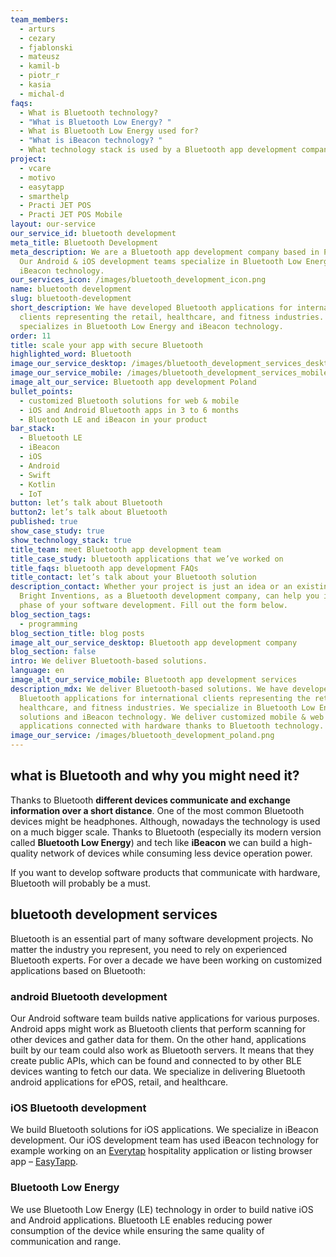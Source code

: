```yaml
---
team_members:
  - arturs
  - cezary
  - fjablonski
  - mateusz
  - kamil-b
  - piotr_r
  - kasia
  - michal-d
faqs:
  - What is Bluetooth technology?
  - "What is Bluetooth Low Energy? "
  - What is Bluetooth Low Energy used for?
  - "What is iBeacon technology? "
  - What technology stack is used by a Bluetooth app development company?
project:
  - vcare
  - motivo
  - easytapp
  - smarthelp
  - Practi JET POS
  - Practi JET POS Mobile
layout: our-service
our_service_id: bluetooth development
meta_title: Bluetooth Development
meta_description: We are a Bluetooth app development company based in Poland.
  Our Android & iOS development teams specialize in Bluetooth Low Energy and
  iBeacon technology.
our_services_icon: /images/bluetooth_development_icon.png
name: bluetooth development
slug: bluetooth-development
short_description: We have developed Bluetooth applications for international
  clients representing the retail, healthcare, and fitness industries. Our team
  specializes in Bluetooth Low Energy and iBeacon technology.
order: 11
title: scale your app with secure Bluetooth
highlighted_word: Bluetooth
image_our_service_desktop: /images/bluetooth_development_services_desktop_big.png
image_our_service_mobile: /images/bluetooth_development_services_mobile_big.png
image_alt_our_service: Bluetooth app development Poland
bullet_points:
  - customized Bluetooth solutions for web & mobile
  - iOS and Android Bluetooth apps in 3 to 6 months
  - Bluetooth LE and iBeacon in your product
bar_stack:
  - Bluetooth LE
  - iBeacon
  - iOS
  - Android
  - Swift
  - Kotlin
  - IoT
button: let’s talk about Bluetooth
button2: let’s talk about Bluetooth
published: true
show_case_study: true
show_technology_stack: true
title_team: meet Bluetooth app development team
title_case_study: bluetooth applications that we’ve worked on
title_faqs: bluetooth app development FAQs
title_contact: let’s talk about your Bluetooth solution
description_contact: Whether your project is just an idea or an existing system
  Bright Inventions, as a Bluetooth development company, can help you in any
  phase of your software development. Fill out the form below.
blog_section_tags:
  - programming
blog_section_title: blog posts
image_alt_our_service_desktop: Bluetooth app development company
blog_section: false
intro: We deliver Bluetooth-based solutions.
language: en
image_alt_our_service_mobile: Bluetooth app development services
description_mdx: We deliver Bluetooth-based solutions. We have developed
  Bluetooth applications for international clients representing the retail,
  healthcare, and fitness industries. We specialize in Bluetooth Low Energy
  solutions and iBeacon technology. We deliver customized mobile & web
  applications connected with hardware thanks to Bluetooth technology.
image_our_service: /images/bluetooth_development_poland.png
---
```

## what is Bluetooth and why you might need it?

Thanks to Bluetooth **different devices communicate and exchange information over a short distance**. One of the most common Bluetooth devices might be headphones. Although, nowadays the technology is used on a much bigger scale. Thanks to Bluetooth (especially its modern version called **Bluetooth Low Energy**) and tech like **iBeacon** we can build a high-quality network of devices while consuming less device operation power.

If you want to develop software products that communicate with hardware, Bluetooth will probably be a must.

## bluetooth development services

Bluetooth is an essential part of many software development projects. No matter the industry you represent, you need to rely on experienced Bluetooth experts. For over a decade we have been working on customized applications based on Bluetooth:

### android Bluetooth development

Our Android software team builds native applications for various purposes. Android apps might work as Bluetooth clients that perform scanning for other devices and gather data for them. On the other hand, applications built by our team could also work as Bluetooth servers. It means that they create public APIs, which can be found and connected to by other BLE devices wanting to fetch our data. We specialize in delivering Bluetooth android applications for ePOS, retail, and healthcare.

### iOS Bluetooth development

We build Bluetooth solutions for iOS applications. We specialize in iBeacon development. Our iOS development team has used iBeacon technology for example working on an [Everytap](/projects/everytap/) hospitality application or listing browser app – [EasyTapp](/projects/easytapp/).

### Bluetooth Low Energy

We use Bluetooth Low Energy (LE) technology in order to build native iOS and Android applications. Bluetooth LE enables reducing power consumption of the device while ensuring the same quality of communication and range.
